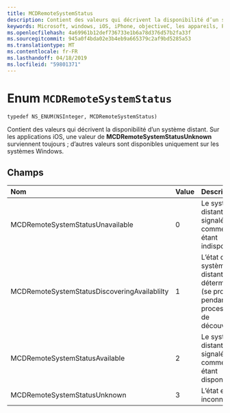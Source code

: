 ```yaml
---
title: MCDRemoteSystemStatus
description: Contient des valeurs qui décrivent la disponibilité d’un système distant.
keywords: Microsoft, windows, iOS, iPhone, objectiveC, les appareils, Project Rome connectés
ms.openlocfilehash: 4a69961b12def736733e1b6a78d376d57b2fa33f
ms.sourcegitcommit: 945a0f4bda02e3b4eb9a665379c2af9bd5285a53
ms.translationtype: MT
ms.contentlocale: fr-FR
ms.lasthandoff: 04/18/2019
ms.locfileid: "59801371"
---
```

# <a name="enum-mcdremotesystemstatus"></a>Enum `MCDRemoteSystemStatus` 

```
typedef NS_ENUM(NSInteger, MCDRemoteSystemStatus)
```  
Contient des valeurs qui décrivent la disponibilité d’un système distant. Sur les applications iOS, une valeur de **MCDRemoteSystemStatusUnknown** surviennent toujours ; d’autres valeurs sont disponibles uniquement sur les systèmes Windows.

## <a name="fields"></a>Champs

| Nom                              | Value | Description                    |
|:----------------------------------|:------|:-------------------------------|
| MCDRemoteSystemStatusUnavailable | 0 | Le système distant est signalé comme étant indisponible. |
| MCDRemoteSystemStatusDiscoveringAvailablilty | 1 | L’état du système distant est déterminé (se produit pendant le processus de découverte). |
| MCDRemoteSystemStatusAvailable | 2 | Le système distant est signalé comme étant disponible. |
| MCDRemoteSystemStatusUnknown | 3 | L’état est inconnu. |
